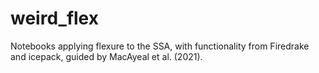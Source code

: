 # weird_flex

Notebooks applying flexure to the SSA, with functionality from Firedrake and icepack, guided by MacAyeal et al. (2021). 
